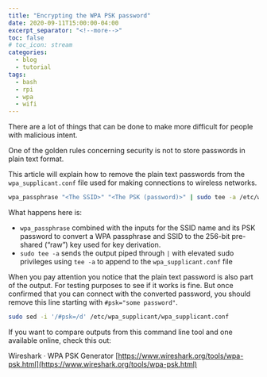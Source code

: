 ```yaml
---
title: "Encrypting the WPA PSK password"
date: 2020-09-11T15:00:00-04:00
excerpt_separator: "<!--more-->"
toc: false
# toc_icon: stream
categories:
  - blog
  - tutorial
tags:
  - bash
  - rpi
  - wpa
  - wifi
---
```


There are a lot of things that can be done to make more difficult for people with malicious intent.

One of the golden rules concerning security is not to store passwords in plain text format.

This article will explain how to remove the plain text passwords from the `wpa_supplicant.conf` file used for making connections to wireless networks.

```bash
wpa_passphrase "<The SSID>" "<The PSK (password)>" | sudo tee -a /etc/wpa_supplicant/wpa_supplicant.conf
```

What happens here is:

* `wpa_passphrase` combined with the inputs for the SSID name and its PSK password to convert a WPA passphrase and SSID to the 256-bit pre-shared (“raw”) key used for key derivation.
* `sudo tee -a` sends the output piped through `|` with elevated sudo privileges using `tee -a` to append to the `wpa_supplicant.conf` file


When you pay attention you notice that the plain text password is also part of the output. For testing purposes to see if it works is fine. But once confirmed that you can connect with the converted password, you should remove this line starting with `#psk="some password"`.

```bash
sudo sed -i '/#psk=/d' /etc/wpa_supplicant/wpa_supplicant.conf
```

If you want to compare outputs from this command line tool and one available online, check this out:

Wireshark · WPA PSK Generator [https://www.wireshark.org/tools/wpa-psk.html](https://www.wireshark.org/tools/wpa-psk.html)
